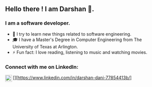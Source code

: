 ## Hello there ! I am Darshan 👋. 

### I am a software developer. 

- 🌱 I try to learn new things related to software engineering. 
- 🎓 I have a Master's Degree in Computer Engineering from The University of Texas at Arlington.
- ⚡ Fun fact: I love reading, listening to music and watching movies.  

### Connect with me on LinkedIn:

[<img align="left" alt="danidarshan575 | LinkedIn" width="22px" src="https://cdn.jsdelivr.net/npm/simple-icons@v3/icons/linkedin.svg" />][https://www.linkedin.com/in/darshan-dani-77854413b/]
<br/>
